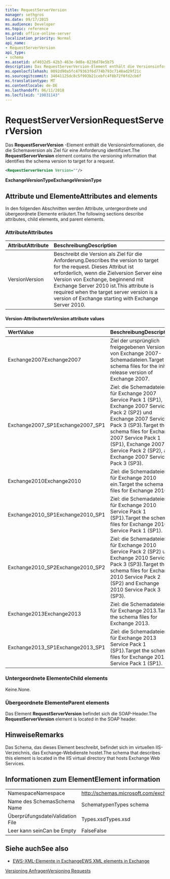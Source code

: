 ```yaml
---
title: RequestServerVersion
manager: sethgros
ms.date: 09/17/2015
ms.audience: Developer
ms.topic: reference
ms.prod: office-online-server
localization_priority: Normal
api_name:
- RequestServerVersion
api_type:
- schema
ms.assetid: af4032d5-42b3-463e-9d0a-8236d78e5b75
description: Das RequestServerVersion-Element enthält die Versionsinformationen, die die Schemaversion als Ziel für eine Anforderung identifiziert.
ms.openlocfilehash: 0092d90a5fc479363f6d774b793c7148ad29f21c
ms.sourcegitcommit: 34041125dc8c5f993b21cebfc4f8b72f0fd2cb6f
ms.translationtype: MT
ms.contentlocale: de-DE
ms.lasthandoff: 06/11/2018
ms.locfileid: "19831143"
---
```

# <a name="requestserverversion"></a><span data-ttu-id="86310-103">RequestServerVersion</span><span class="sxs-lookup"><span data-stu-id="86310-103">RequestServerVersion</span></span>

<span data-ttu-id="86310-104">Das **RequestServerVersion** -Element enthält die Versionsinformationen, die die Schemaversion als Ziel für eine Anforderung identifiziert.</span><span class="sxs-lookup"><span data-stu-id="86310-104">The **RequestServerVersion** element contains the versioning information that identifies the schema version to target for a request.</span></span> 
  
```XML
<RequestServerVersion Version=""/>
```

 <span data-ttu-id="86310-105">**ExchangeVersionType**</span><span class="sxs-lookup"><span data-stu-id="86310-105">**ExchangeVersionType**</span></span>
## <a name="attributes-and-elements"></a><span data-ttu-id="86310-106">Attribute und Elemente</span><span class="sxs-lookup"><span data-stu-id="86310-106">Attributes and elements</span></span>

<span data-ttu-id="86310-107">In den folgenden Abschnitten werden Attribute, untergeordnete und übergeordnete Elemente erläutert.</span><span class="sxs-lookup"><span data-stu-id="86310-107">The following sections describe attributes, child elements, and parent elements.</span></span>
  
### <a name="attributes"></a><span data-ttu-id="86310-108">Attribute</span><span class="sxs-lookup"><span data-stu-id="86310-108">Attributes</span></span>

|<span data-ttu-id="86310-109">**Attribut**</span><span class="sxs-lookup"><span data-stu-id="86310-109">**Attribute**</span></span>|<span data-ttu-id="86310-110">**Beschreibung**</span><span class="sxs-lookup"><span data-stu-id="86310-110">**Description**</span></span>|
|:-----|:-----|
|<span data-ttu-id="86310-111">Version</span><span class="sxs-lookup"><span data-stu-id="86310-111">Version</span></span>  <br/> |<span data-ttu-id="86310-112">Beschreibt die Version als Ziel für die Anforderung.</span><span class="sxs-lookup"><span data-stu-id="86310-112">Describes the version to target for the request.</span></span> <span data-ttu-id="86310-113">Dieses Attribut ist erforderlich, wenn die Zielversion Server eine Version von Exchange, beginnend mit Exchange Server 2010 ist.</span><span class="sxs-lookup"><span data-stu-id="86310-113">This attribute is required when the target server version is a version of Exchange starting with Exchange Server 2010.</span></span>  <br/> |
   
#### <a name="version-attribute-values"></a><span data-ttu-id="86310-114">Version-Attributwerte</span><span class="sxs-lookup"><span data-stu-id="86310-114">Version attribute values</span></span>

|<span data-ttu-id="86310-115">**Wert**</span><span class="sxs-lookup"><span data-stu-id="86310-115">**Value**</span></span>|<span data-ttu-id="86310-116">**Beschreibung**</span><span class="sxs-lookup"><span data-stu-id="86310-116">**Description**</span></span>|
|:-----|:-----|
|<span data-ttu-id="86310-117">Exchange2007</span><span class="sxs-lookup"><span data-stu-id="86310-117">Exchange2007</span></span>  <br/> |<span data-ttu-id="86310-118">Ziel der ursprünglich freigegebenen Version von Exchange 2007-Schemadateien.</span><span class="sxs-lookup"><span data-stu-id="86310-118">Target the schema files for the initial release version of Exchange 2007.</span></span>  <br/> |
|<span data-ttu-id="86310-119">Exchange2007_SP1</span><span class="sxs-lookup"><span data-stu-id="86310-119">Exchange2007_SP1</span></span>  <br/> |<span data-ttu-id="86310-120">Ziel: die Schemadateien für Exchange 2007 Service Pack 1 (SP1), Exchange 2007 Service Pack 2 (SP2) und Exchange 2007 Service Pack 3 (SP3).</span><span class="sxs-lookup"><span data-stu-id="86310-120">Target the schema files for Exchange 2007 Service Pack 1 (SP1), Exchange 2007 Service Pack 2 (SP2), and Exchange 2007 Service Pack 3 (SP3).</span></span>  <br/> |
|<span data-ttu-id="86310-121">Exchange2010</span><span class="sxs-lookup"><span data-stu-id="86310-121">Exchange2010</span></span>  <br/> |<span data-ttu-id="86310-122">Ziel: die Schemadateien für Exchange 2010 ein.</span><span class="sxs-lookup"><span data-stu-id="86310-122">Target the schema files for Exchange 2010.</span></span>  <br/> |
|<span data-ttu-id="86310-123">Exchange2010_SP1</span><span class="sxs-lookup"><span data-stu-id="86310-123">Exchange2010_SP1</span></span>  <br/> |<span data-ttu-id="86310-124">Ziel: die Schemadateien für Exchange 2010 Service Pack 1 (SP1).</span><span class="sxs-lookup"><span data-stu-id="86310-124">Target the schema files for Exchange 2010 Service Pack 1 (SP1).</span></span>  <br/> |
|<span data-ttu-id="86310-125">Exchange2010_SP2</span><span class="sxs-lookup"><span data-stu-id="86310-125">Exchange2010_SP2</span></span>  <br/> |<span data-ttu-id="86310-126">Ziel: die Schemadateien für Exchange 2010 Service Pack 2 (SP2) und Exchange 2010 Service Pack 3 (SP3).</span><span class="sxs-lookup"><span data-stu-id="86310-126">Target the schema files for Exchange 2010 Service Pack 2 (SP2) and Exchange 2010 Service Pack 3 (SP3).</span></span>  <br/> |
|<span data-ttu-id="86310-127">Exchange2013</span><span class="sxs-lookup"><span data-stu-id="86310-127">Exchange2013</span></span>  <br/> |<span data-ttu-id="86310-128">Ziel: die Schemadateien für Exchange 2013.</span><span class="sxs-lookup"><span data-stu-id="86310-128">Target the schema files for Exchange 2013.</span></span>  <br/> |
|<span data-ttu-id="86310-129">Exchange2013_SP1</span><span class="sxs-lookup"><span data-stu-id="86310-129">Exchange2013_SP1</span></span>  <br/> |<span data-ttu-id="86310-130">Ziel: die Schemadateien für Exchange 2013 Service Pack 1 (SP1).</span><span class="sxs-lookup"><span data-stu-id="86310-130">Target the schema files for Exchange 2013 Service Pack 1 (SP1).</span></span>  <br/> |
   
### <a name="child-elements"></a><span data-ttu-id="86310-131">Untergeordnete Elemente</span><span class="sxs-lookup"><span data-stu-id="86310-131">Child elements</span></span>

<span data-ttu-id="86310-132">Keine.</span><span class="sxs-lookup"><span data-stu-id="86310-132">None.</span></span>
  
### <a name="parent-elements"></a><span data-ttu-id="86310-133">Übergeordnete Elemente</span><span class="sxs-lookup"><span data-stu-id="86310-133">Parent elements</span></span>

<span data-ttu-id="86310-134">Das Element **RequestServerVersion** befindet sich die SOAP-Header.</span><span class="sxs-lookup"><span data-stu-id="86310-134">The **RequestServerVersion** element is located in the SOAP header.</span></span> 
  
## <a name="remarks"></a><span data-ttu-id="86310-135">Hinweise</span><span class="sxs-lookup"><span data-stu-id="86310-135">Remarks</span></span>

<span data-ttu-id="86310-136">Das Schema, das dieses Element beschreibt, befindet sich im virtuellen IIS-Verzeichnis, das Exchange-Webdienste hostet.</span><span class="sxs-lookup"><span data-stu-id="86310-136">The schema that describes this element is located in the IIS virtual directory that hosts Exchange Web Services.</span></span>
  
## <a name="element-information"></a><span data-ttu-id="86310-137">Informationen zum Element</span><span class="sxs-lookup"><span data-stu-id="86310-137">Element information</span></span>

|||
|:-----|:-----|
|<span data-ttu-id="86310-138">Namespace</span><span class="sxs-lookup"><span data-stu-id="86310-138">Namespace</span></span>  <br/> |http://schemas.microsoft.com/exchange/services/2006/types  <br/> |
|<span data-ttu-id="86310-139">Name des Schemas</span><span class="sxs-lookup"><span data-stu-id="86310-139">Schema Name</span></span>  <br/> |<span data-ttu-id="86310-140">Schematypen</span><span class="sxs-lookup"><span data-stu-id="86310-140">Types schema</span></span>  <br/> |
|<span data-ttu-id="86310-141">Überprüfungsdatei</span><span class="sxs-lookup"><span data-stu-id="86310-141">Validation File</span></span>  <br/> |<span data-ttu-id="86310-142">Types.xsd</span><span class="sxs-lookup"><span data-stu-id="86310-142">Types.xsd</span></span>  <br/> |
|<span data-ttu-id="86310-143">Leer kann sein</span><span class="sxs-lookup"><span data-stu-id="86310-143">Can be Empty</span></span>  <br/> |<span data-ttu-id="86310-144">False</span><span class="sxs-lookup"><span data-stu-id="86310-144">False</span></span>  <br/> |
   
## <a name="see-also"></a><span data-ttu-id="86310-145">Siehe auch</span><span class="sxs-lookup"><span data-stu-id="86310-145">See also</span></span>



- [<span data-ttu-id="86310-146">EWS-XML-Elemente in Exchange</span><span class="sxs-lookup"><span data-stu-id="86310-146">EWS XML elements in Exchange</span></span>](ews-xml-elements-in-exchange.md)


[<span data-ttu-id="86310-147">Versioning Anfragen</span><span class="sxs-lookup"><span data-stu-id="86310-147">Versioning Requests</span></span>](http://msdn.microsoft.com/library/76877b0a-d2e5-4c74-9295-7b445a41d46a%28Office.15%29.aspx)

